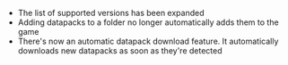 * The list of supported versions has been expanded
* Adding datapacks to a folder no longer automatically adds them to the game
* There's now an automatic datapack download feature. It automatically downloads new datapacks as soon as they're detected